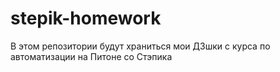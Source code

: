 # stepik-homework
В этом репозитории будут храниться мои ДЗшки с курса по автоматизации на Питоне со Стэпика

